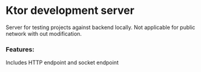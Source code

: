 # Ktor development server
Server for testing projects against backend locally. Not applicable for public network with out modification.

### Features:
Includes HTTP endpoint and socket endpoint
